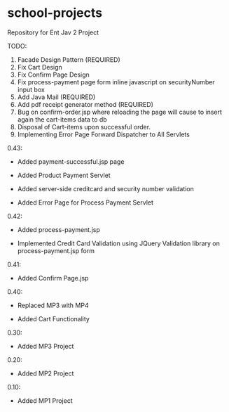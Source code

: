 # school-projects
Repository for Ent Jav 2 Project

TODO: 

  1. Facade Design Pattern (REQUIRED)
  2. Fix Cart Design 
  3. Fix Confirm Page Design 
  4. Fix process-payment page form inline javascript on securityNumber input box
  5. Add Java Mail (REQUIRED)
  6. Add pdf receipt generator method (REQUIRED)
  7. Bug on confirm-order.jsp where reloading the page will cause to insert again the cart-items data to db
  8. Disposal of Cart-items upon successful order.
  9. Implementing Error Page Forward Dispatcher to All Servlets
  
0.43:

  * Added payment-successful.jsp page
  
  * Added Product Payment Servlet
  
  * Added server-side creditcard and security number validation
  
  * Added Error Page for Process Payment Servlet

0.42:
 
  * Added process-payment.jsp
  
  * Implemented Credit Card Validation using JQuery Validation library on process-payment.jsp form

0.41: 

  * Added Confirm Page.jsp

0.40:

  * Replaced MP3 with MP4
  
  * Added Cart Functionality

0.30: 

  * Added MP3 Project

0.20:

  * Added MP2 Project
  
0.10: 

  * Added MP1 Project
